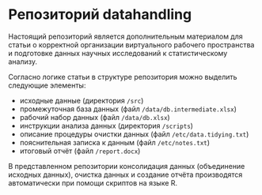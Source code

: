 # Репозиторий datahandling

Настоящий репозиторий является дополнительным материалом для статьи о корректной организации виртуального рабочего пространства и подготовке данных научных исследований к статистическому анализу.

Согласно логике статьи в структуре репозитория можно выделить следующие элементы:

* исходные данные (директория `/src`)
* промежуточная база данных (файл `/data/db.intermediate.xlsx`)
* рабочий набор данных (файл `/data/db.xlsx`)
* инструкции анализа данных (директория `/scripts`)
* описание процедуры очистки данных (файл `/etc/data.tidying.txt`)
* пояснительная записка к данным (файл `/etc/notes.txt`)
* итоговый отчёт (файл `/report.docx`)

В представленном репозитории консолидация данных (объединение исходных данных), очистка данных и создание отчёта производятся автоматически при помощи скриптов на языке R.


